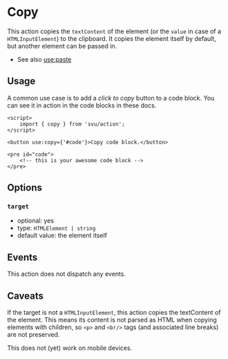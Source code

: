 # Copy

This action copies the `textContent` of the element (or the `value` in case of a `HTMLInputElement`) to the clipboard. It copies the element itself by default, but another element can be passed in.

- See also [use:paste](/action/paste)

## Usage

A common use case is to add a _click to copy_ button to a code block. You can see it in action in the code blocks in these docs.

```svelte
<script>
	import { copy } from 'svu/action';
</script>

<button use:copy={'#code'}>Copy code block.</button>

<pre id="code">
    <!-- this is your awesome code block -->
</pre>
```

## Options

### `target`

- optional: yes
- type: `HTMLElement | string`
- default value: the element itself

## Events

This action does not dispatch any events.

## Caveats

If the target is not a `HTMLInputElement`, this action copies the textContent of the element. This means its content is not parsed as HTML when copying elements with children, so `<p>` and `<br/>` tags (and associated line breaks) are not preserved.

This does not (yet) work on mobile devices.

